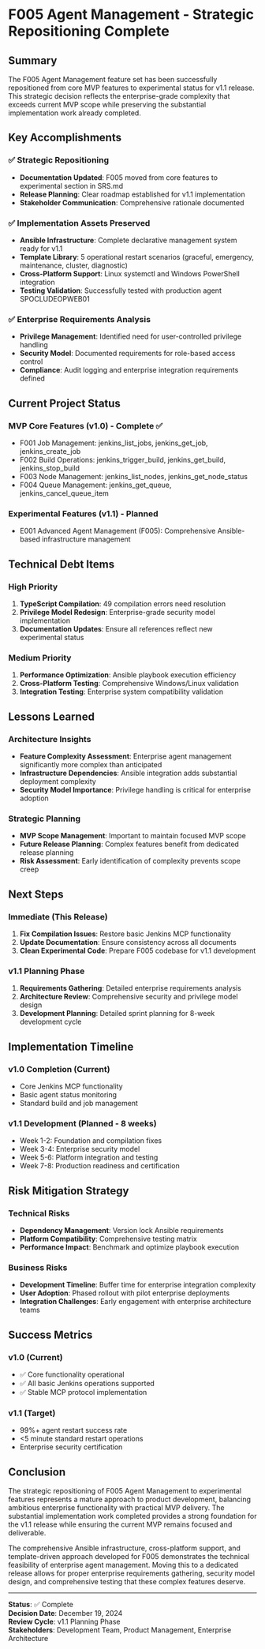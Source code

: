 # F005 Agent Management - Strategic Repositioning Complete

## Summary

The F005 Agent Management feature set has been successfully repositioned from core MVP features to experimental status for v1.1 release. This strategic decision reflects the enterprise-grade complexity that exceeds current MVP scope while preserving the substantial implementation work already completed.

## Key Accomplishments

### ✅ Strategic Repositioning
- **Documentation Updated**: F005 moved from core features to experimental section in SRS.md
- **Release Planning**: Clear roadmap established for v1.1 implementation
- **Stakeholder Communication**: Comprehensive rationale documented

### ✅ Implementation Assets Preserved
- **Ansible Infrastructure**: Complete declarative management system ready for v1.1
- **Template Library**: 5 operational restart scenarios (graceful, emergency, maintenance, cluster, diagnostic)
- **Cross-Platform Support**: Linux systemctl and Windows PowerShell integration
- **Testing Validation**: Successfully tested with production agent SPOCLUDEOPWEB01

### ✅ Enterprise Requirements Analysis
- **Privilege Management**: Identified need for user-controlled privilege handling
- **Security Model**: Documented requirements for role-based access control
- **Compliance**: Audit logging and enterprise integration requirements defined

## Current Project Status

### MVP Core Features (v1.0) - Complete ✅
- F001 Job Management: jenkins_list_jobs, jenkins_get_job, jenkins_create_job
- F002 Build Operations: jenkins_trigger_build, jenkins_get_build, jenkins_stop_build
- F003 Node Management: jenkins_list_nodes, jenkins_get_node_status
- F004 Queue Management: jenkins_get_queue, jenkins_cancel_queue_item

### Experimental Features (v1.1) - Planned
- E001 Advanced Agent Management (F005): Comprehensive Ansible-based infrastructure management

## Technical Debt Items

### High Priority
1. **TypeScript Compilation**: 49 compilation errors need resolution
2. **Privilege Model Redesign**: Enterprise-grade security model implementation
3. **Documentation Updates**: Ensure all references reflect new experimental status

### Medium Priority
1. **Performance Optimization**: Ansible playbook execution efficiency
2. **Cross-Platform Testing**: Comprehensive Windows/Linux validation
3. **Integration Testing**: Enterprise system compatibility validation

## Lessons Learned

### Architecture Insights
- **Feature Complexity Assessment**: Enterprise agent management significantly more complex than anticipated
- **Infrastructure Dependencies**: Ansible integration adds substantial deployment complexity
- **Security Model Importance**: Privilege handling is critical for enterprise adoption

### Strategic Planning
- **MVP Scope Management**: Important to maintain focused MVP scope
- **Future Release Planning**: Complex features benefit from dedicated release planning
- **Risk Assessment**: Early identification of complexity prevents scope creep

## Next Steps

### Immediate (This Release)
1. **Fix Compilation Issues**: Restore basic Jenkins MCP functionality
2. **Update Documentation**: Ensure consistency across all documents
3. **Clean Experimental Code**: Prepare F005 codebase for v1.1 development

### v1.1 Planning Phase
1. **Requirements Gathering**: Detailed enterprise requirements analysis
2. **Architecture Review**: Comprehensive security and privilege model design
3. **Development Planning**: Detailed sprint planning for 8-week development cycle

## Implementation Timeline

### v1.0 Completion (Current)
- Core Jenkins MCP functionality
- Basic agent status monitoring
- Standard build and job management

### v1.1 Development (Planned - 8 weeks)
- Week 1-2: Foundation and compilation fixes
- Week 3-4: Enterprise security model
- Week 5-6: Platform integration and testing
- Week 7-8: Production readiness and certification

## Risk Mitigation Strategy

### Technical Risks
- **Dependency Management**: Version lock Ansible requirements
- **Platform Compatibility**: Comprehensive testing matrix
- **Performance Impact**: Benchmark and optimize playbook execution

### Business Risks
- **Development Timeline**: Buffer time for enterprise integration complexity
- **User Adoption**: Phased rollout with pilot enterprise deployments
- **Integration Challenges**: Early engagement with enterprise architecture teams

## Success Metrics

### v1.0 (Current)
- ✅ Core functionality operational
- ✅ All basic Jenkins operations supported
- ✅ Stable MCP protocol implementation

### v1.1 (Target)
- 99%+ agent restart success rate
- <5 minute standard restart operations
- Enterprise security certification

## Conclusion

The strategic repositioning of F005 Agent Management to experimental features represents a mature approach to product development, balancing ambitious enterprise functionality with practical MVP delivery. The substantial implementation work completed provides a strong foundation for the v1.1 release while ensuring the current MVP remains focused and deliverable.

The comprehensive Ansible infrastructure, cross-platform support, and template-driven approach developed for F005 demonstrates the technical feasibility of enterprise agent management. Moving this to a dedicated release allows for proper enterprise requirements gathering, security model design, and comprehensive testing that these complex features deserve.

---

**Status**: ✅ Complete  
**Decision Date**: December 19, 2024  
**Review Cycle**: v1.1 Planning Phase  
**Stakeholders**: Development Team, Product Management, Enterprise Architecture
